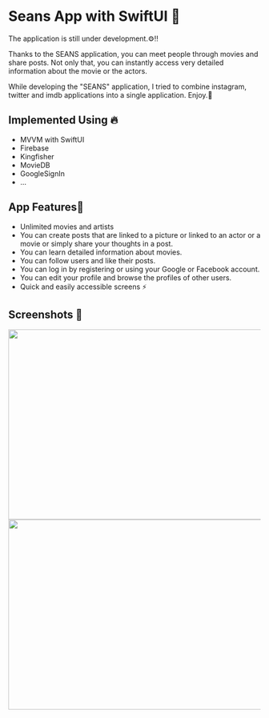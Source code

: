 # Seans App with SwiftUI 🍿

The application is still under development.⚙️‼️

Thanks to the SEANS application, you can meet people through movies and share posts. Not only that, you can instantly access very detailed information about the movie or the actors.

While developing the "SEANS" application, I tried to combine instagram, twitter and imdb applications into a single application.
Enjoy.🥳

## Implemented Using 🔥

* MVVM with SwiftUI
* Firebase
* Kingfisher
* MovieDB
* GoogleSignIn
* ...


## App Features🔩
* Unlimited movies and artists
* You can create posts that are linked to a picture or linked to an actor or a movie or simply share your thoughts in a post.
* You can learn detailed information about movies.
* You can follow users and like their posts.
* You can log in by registering or using your Google or Facebook account.
* You can edit your profile and browse the profiles of other users.
* Quick and easily accessible screens ⚡️


## Screenshots 📸

<img src="https://user-images.githubusercontent.com/85442526/224568001-3328c278-e083-4f5b-bd5d-2311e80e4100.png" width="700" height="380">
<img src="https://user-images.githubusercontent.com/85442526/224568003-6edb40f9-ed8e-40e1-b81f-30a0ae6394dd.png" width="700" height="380">


